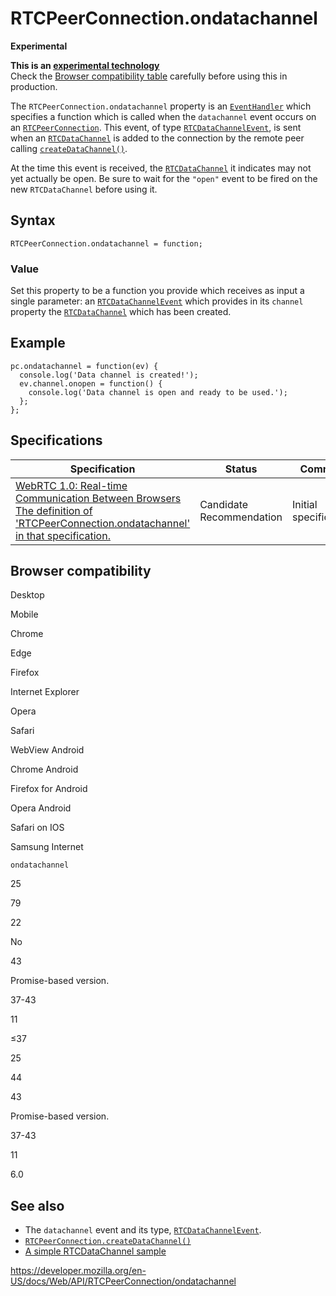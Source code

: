 RTCPeerConnection.ondatachannel
===============================

**Experimental**

**This is an [experimental technology](https://developer.mozilla.org/en-US/docs/MDN/Guidelines/Conventions_definitions#experimental)**  
Check the [Browser compatibility table](#browser_compatibility) carefully before using this in production.

The `RTCPeerConnection.ondatachannel` property is an [`EventHandler`](https://developer.mozilla.org/en-US/docs/Web/Events/Event_handlers) which specifies a function which is called when the `datachannel` event occurs on an [`RTCPeerConnection`](../rtcpeerconnection). This event, of type [`RTCDataChannelEvent`](../rtcdatachannelevent), is sent when an [`RTCDataChannel`](../rtcdatachannel) is added to the connection by the remote peer calling [`createDataChannel()`](createdatachannel).

At the time this event is received, the [`RTCDataChannel`](../rtcdatachannel) it indicates may not yet actually be open. Be sure to wait for the `"open"` event to be fired on the new `RTCDataChannel` before using it.

Syntax
------

    RTCPeerConnection.ondatachannel = function;

### Value

Set this property to be a function you provide which receives as input a single parameter: an [`RTCDataChannelEvent`](../rtcdatachannelevent) which provides in its `channel` property the [`RTCDataChannel`](../rtcdatachannel) which has been created.

Example
-------

    pc.ondatachannel = function(ev) {
      console.log('Data channel is created!');
      ev.channel.onopen = function() {
        console.log('Data channel is open and ready to be used.');
      };
    };

Specifications
--------------

<table><thead><tr class="header"><th>Specification</th><th>Status</th><th>Comment</th></tr></thead><tbody><tr class="odd"><td><a href="https://w3c.github.io/webrtc-pc/#dom-rtcpeerconnection-ondatachannel">WebRTC 1.0: Real-time Communication Between Browsers<br />
<span class="small">The definition of 'RTCPeerConnection.ondatachannel' in that specification.</span></a></td><td><span class="spec-cr">Candidate Recommendation</span></td><td>Initial specification.</td></tr></tbody></table>

Browser compatibility
---------------------

Desktop

Mobile

Chrome

Edge

Firefox

Internet Explorer

Opera

Safari

WebView Android

Chrome Android

Firefox for Android

Opera Android

Safari on IOS

Samsung Internet

`ondatachannel`

25

79

22

No

43

Promise-based version.

37-43

11

≤37

25

44

43

Promise-based version.

37-43

11

6.0

See also
--------

-   The `datachannel` event and its type, [`RTCDataChannelEvent`](../rtcdatachannelevent).
-   [`RTCPeerConnection.createDataChannel()`](createdatachannel)
-   [A simple RTCDataChannel sample](../webrtc_api/simple_rtcdatachannel_sample)

<a href="https://developer.mozilla.org/en-US/docs/Web/API/RTCPeerConnection/ondatachannel" class="_attribution-link">https://developer.mozilla.org/en-US/docs/Web/API/RTCPeerConnection/ondatachannel</a>
